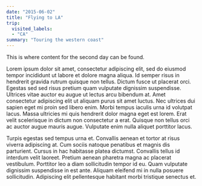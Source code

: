```yaml
---
date: "2015-06-02"
title: "Flying to LA"
trip:
  visited_labels:
  - "CA"
summary: "Touring the western coast"
---
```


This is where content for the second day can be found.

Lorem ipsum dolor sit amet, consectetur adipiscing elit, sed do eiusmod tempor incididunt ut labore et dolore magna aliqua. Id semper risus in hendrerit gravida rutrum quisque non tellus. Dictum fusce ut placerat orci. Egestas sed sed risus pretium quam vulputate dignissim suspendisse. Ultrices vitae auctor eu augue ut lectus arcu bibendum at. Amet consectetur adipiscing elit ut aliquam purus sit amet luctus. Nec ultrices dui sapien eget mi proin sed libero enim. Morbi tempus iaculis urna id volutpat lacus. Massa ultricies mi quis hendrerit dolor magna eget est lorem. Erat velit scelerisque in dictum non consectetur a erat. Quisque non tellus orci ac auctor augue mauris augue. Vulputate enim nulla aliquet porttitor lacus.

Turpis egestas sed tempus urna et. Convallis aenean et tortor at risus viverra adipiscing at. Cum sociis natoque penatibus et magnis dis parturient. Cursus in hac habitasse platea dictumst. Convallis tellus id interdum velit laoreet. Pretium aenean pharetra magna ac placerat vestibulum. Porttitor leo a diam sollicitudin tempor id eu. Quam vulputate dignissim suspendisse in est ante. Aliquam eleifend mi in nulla posuere sollicitudin. Adipiscing elit pellentesque habitant morbi tristique senectus et.
